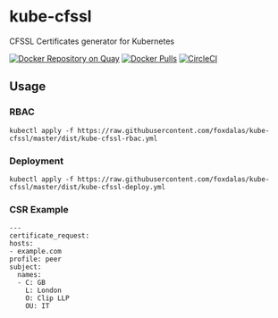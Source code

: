 # kube-cfssl
CFSSL Certificates generator for Kubernetes

[![Docker Repository on Quay](https://quay.io/repository/foxdalas/kube-cfssl/status "Docker Repository on Quay")](https://quay.io/repository/foxdalas/kube-cfssl)
[![Docker Pulls](https://img.shields.io/docker/pulls/foxdalas/kube-cfssl.svg?maxAge=604800)](https://hub.docker.com/r/foxdalas/kube-cfssl/)
[![CircleCI](https://circleci.com/gh/foxdalas/kube-cfssl.svg?style=svg)](https://circleci.com/gh/foxdalas/kube-cfssl)

## Usage

### RBAC

```
kubectl apply -f https://raw.githubusercontent.com/foxdalas/kube-cfssl/master/dist/kube-cfssl-rbac.yml
```

### Deployment
```
kubectl apply -f https://raw.githubusercontent.com/foxdalas/kube-cfssl/master/dist/kube-cfssl-deploy.yml
```

### CSR Example
```
---
certificate_request:
hosts:
- example.com
profile: peer
subject:
  names:
  - C: GB
    L: London
    O: Clip LLP
    OU: IT
```